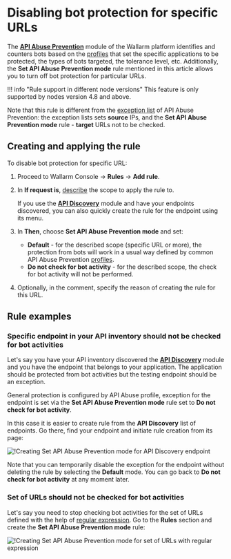 # Disabling bot protection for specific URLs

The [**API Abuse Prevention**](../../about-wallarm/api-abuse-prevention.md) module of the Wallarm platform identifies and counters bots based on the [profiles](../../user-guides/api-abuse-prevention.md) that set the specific applications to be protected, the types of bots targeted, the tolerance level, etc. Additionally, the **Set API Abuse Prevention mode** rule mentioned in this article allows you to turn off bot protection for particular URLs.

!!! info "Rule support in different node versions"
    This feature is only supported by nodes version 4.8 and above.

Note that this rule is different from the [exception list](../../about-wallarm/api-abuse-prevention.md#exception-list) of API Abuse Prevention: the exception lists sets **source** IPs, and the **Set API Abuse Prevention mode** rule - **target** URLs not to be checked.

## Creating and applying the rule

To disable bot protection for specific URL:

1. Proceed to Wallarm Console → **Rules** → **Add rule**.
1. In **If request is**, [describe](add-rule.md#branch-description) the scope to apply the rule to.

    If you use the [**API Discovery**](../../about-wallarm/api-discovery.md) module and have your endpoints discovered, you can also quickly create the rule for the endpoint using its menu.

1. In **Then**, choose **Set API Abuse Prevention mode** and set:

    * **Default** - for the described scope (specific URL or more), the protection from bots will work in a usual way defined by common API Abuse Prevention [profiles](../../user-guides/api-abuse-prevention.md).
    * **Do not check for bot activity** - for the described scope, the check for bot activity will not be performed.

1. Optionally, in the comment, specify the reason of creating the rule for this URL.

## Rule examples

### Specific endpoint in your API inventory should not be checked for bot activities

Let's say you have your API inventory discovered the [**API Discovery**](../../about-wallarm/api-discovery.md) module and you have the endpoint that belongs to your application. The application should be protected from bot activities but the testing endpoint should be an exception.

General protection is configured by API Abuse profile, exception for the endpoint is set via the **Set API Abuse Prevention mode** rule set to **Do not check for bot activity**.

In this case it is easier to create rule from the **API Discovery** list of endpoints. Go there, find your endpoint and initiate rule creation from its page:

![!Creating Set API Abuse Prevention mode for API Discovery endpoint](../../images/user-guides/rules/api-abuse-url.png)

Note that you can temporarily disable the exception for the endpoint without deleting the rule by selecting the **Default** mode. You can go back to **Do not check for bot activity** at any moment later.

### Set of URLs should not be checked for bot activities

Let's say you need to stop checking bot activities for the set of URLs defined with the help of [regular expression](add-rule.md#condition-type-regex). Go to the **Rules** section and create the **Set API Abuse Prevention mode** rule:

![!Creating Set API Abuse Prevention mode for set of URLs with regular expression](../../images/user-guides/rules/api-abuse-url-regex.png)
